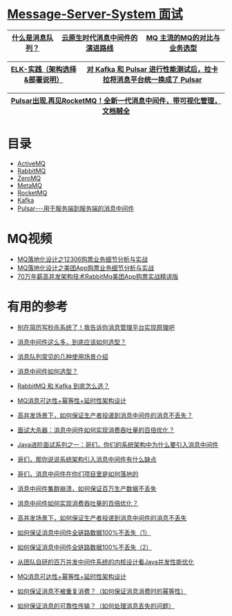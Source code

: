 # [Message-Server-System 面试](https://github.com/stevenli91748/Message-Server-System/blob/master/Interview/README.md)


[什么是消息队列？](https://juejin.im/post/6844903817348136968)|[云原生时代消息中间件的演进路线](https://www.kubernetes.org.cn/8305.html)|[MQ 主流的MQ的对比与业务选型](https://www.jianshu.com/p/0b1d1fe84e70)|
---|---|---|

[ELK-实践（架构选择&部署说明）](https://www.jianshu.com/p/2193d3cf7e2b)|[对 Kafka 和 Pulsar 进行性能测试后，拉卡拉将消息平台统一换成了 Pulsar](https://www.jianshu.com/p/5cd80bb3d401)|
---|---|

[ Pulsar出现,再见RocketMQ！全新一代消息中间件，带可视化管理，文档贼全](https://www.jianshu.com/p/6d6fcfff43f0)|
---|

# 目录

* [ActiveMQ](https://github.com/stevenli91748/Message-Server-System/blob/master/ActiveMQ/README.md)
* [RabbitMQ](https://github.com/stevenli91748/Message-Server-System/blob/master/RabbitMQ/README.md)
* [ZeroMQ](https://github.com/stevenli91748/Message-Server-System/blob/master/ZeroMQ/README.md)
* [MetaMQ](https://github.com/stevenli91748/Message-Server-System/blob/master/MetaMQ/README.md)
* [RocketMQ](https://github.com/stevenli91748/Message-Server-System/blob/master/RocketMQ/README.md)
* [Kafka](https://github.com/stevenli91748/Message-Server-System/blob/master/Kafka/README.md)
* [Pulsar---用于服务端到服务端的消息中间件]()

# MQ视频

 * [MQ落地化设计之12306购票业务细节分析与实战](https://www.bilibili.com/video/av58897341)
 * [MQ落地化设计之美团App购票业务细节分析与实战](https://www.bilibili.com/video/av60261628)
 * [70万年薪高并发架构技术RabbitMq美团App购票实战精讲版](https://www.bilibili.com/video/av60861746)

# 有用的参考
* [别在简历写秒杀系统了！我告诉你消息管理平台实现原理吧](https://zhuanlan.zhihu.com/p/258732579)
* [消息中间件这么多，到底应该如何选型？](https://www.360kuai.com/pc/detail?url=http%3A%2F%2Fzm.news.so.com%2F4803fc734844e96d0f7b4f5ae061ec20&check=f7af8422c57e78b6&sign=360_8910f42c&uid=g1573983271791375009)

* [消息队列常见的几种使用场景介绍](https://mp.weixin.qq.com/s/JTFiiCk0yd6XCSawz0WXBw)
* [消息中间件如何选型？](https://mp.weixin.qq.com/s/mM0jSKv-dQpGzzEC0b9l4w)
* [RabbitMQ 和 Kafka 到底怎么选？](https://mp.weixin.qq.com/s/mM0jSKv-dQpGzzEC0b9l4w)
* [MQ消息可达性+幂等性+延时性架构设计](https://mp.weixin.qq.com/s?__biz=MjM5ODYxMDA5OQ==&mid=2651960382&idx=1&sn=72dae005c6662a936ea8fa80a4ed6001&chksm=bd2d01e28a5a88f400451195d2521ca668161364e3e62a9a42992299ce6baa5cbafa353d23d3&scene=21#wechat_redirect)
* [高并发场景下，如何保证生产者投递到消息中间件的消息不丢失？](https://mp.weixin.qq.com/s/r2_o5wa6Gn94NY4ViRnjpA)
* [面试大杀器：消息中间件如何实现消费吞吐量的百倍优化？](https://mp.weixin.qq.com/s/vZ4KVC2eGmssnQUyIKgzfw)

* [Java进阶面试系列之一：哥们，你们的系统架构中为什么要引入消息中间件](https://juejin.im/post/5c0fbaf8f265da616f6fd0c3)
* [哥们，那你说说系统架构引入消息中间件有什么缺点](https://juejin.im/post/5c1214a66fb9a049bb7c3410)
* [哥们，消息中间件在你们项目里是如何落地的](https://juejin.im/post/5c17a521f265da611f079bb6)
* [消息中间件集群崩溃，如何保证百万生产数据不丢失](https://juejin.im/post/5c1e51fd6fb9a049a81f4f35)
* [消息中间件如何实现消费吞吐量的百倍优化？](https://juejin.im/post/5c3b392e518825255d296f78)
* [高并发场景下，如何保证生产者投递到消息中间件的消息不丢失](https://juejin.im/post/5c3c9fb3f265da61461e625b)
* [如何保证消息中间件全链路数据100%不丢失（1）](https://juejin.im/post/5c3604abe51d45522a41f4b0)
* [如何保证消息中间件全链路数据100%不丢失（2）](https://juejin.im/post/5c3759fe51882525616dbaf6)
* [从团队自研的百万并发中间件系统的内核设计看Java并发性能优化](https://juejin.im/post/5c3f708151882524b333b67f)
* [MQ消息可达性+幂等性+延时性架构设计](https://mp.weixin.qq.com/s?__biz=MjM5ODYxMDA5OQ==&mid=2651960382&idx=1&sn=72dae005c6662a936ea8fa80a4ed6001&chksm=bd2d01e28a5a88f400451195d2521ca668161364e3e62a9a42992299ce6baa5cbafa353d23d3&scene=21#wechat_redirect)
* [如何保证消息不被重复消费？（如何保证消息消费时的幂等性）](https://www.javazhiyin.com/22910.html)
* [如何保证消息的可靠性传输？（如何处理消息丢失的问题）](https://www.javazhiyin.com/22914.html)


